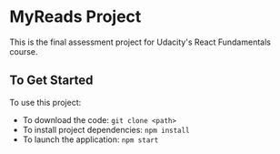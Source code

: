 # MyReads Project

This is the final assessment project for Udacity's React Fundamentals course.

## To Get Started

To use this project:

- To download the code: `git clone <path>`
- To install project dependencies: `npm install`
- To launch the application: `npm start`
